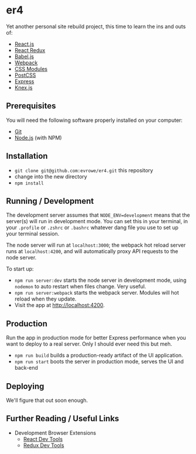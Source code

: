 # er4

Yet another personal site rebuild project, this time to learn the ins and outs of:

* [React.js](http://facebook.github.io/react)
* [React Redux](https://github.com/reactjs/react-redux)
* [Babel.js](https://babeljs.io)
* [Webpack](https://webpack.github.io)
* [CSS Modules](https://github.com/css-modules/css-modules)
* [PostCSS](http://postcss.org)
* [Express](http://expressjs.com)
* [Knex.js](http://knexjs.org)

## Prerequisites

You will need the following software properly installed on your computer:

* [Git](http://git-scm.com/)
* [Node.js](http://nodejs.org/) (with NPM)

## Installation

* `git clone git@github.com:evrowe/er4.git` this repository
* change into the new directory
* `npm install`

## Running / Development

The development server assumes that `NODE_ENV=development` means that the server(s)
will run in development mode. You can set this in your terminal, in your `.profile`
or `.zshrc` or `.bashrc` whatever dang file you use to set up your terminal session.

The node server will run at `localhost:3000`; the webpack hot reload server runs at
`localhost:4200`, and will automatically proxy API requests to the node server.

To start up:
* `npm run server:dev` starts the node server in development mode, using `nodemon`
to auto restart when files change. Very useful.
* `npm run server:webpack` starts the webpack server. Modules will hot reload when
they update.
* Visit the app at [http://localhost:4200](http://localhost:4200).

## Production

Run the app in production mode for better Express performance when you want to
deploy to a real server. Only I should ever need this but meh.

* `npm run build` builds a production-ready artifact of the UI application.
* `npm run start` boots the server in production mode, serves the UI and back-end

## Deploying

We'll figure that out soon enough.

## Further Reading / Useful Links

* Development Browser Extensions
  * [React Dev Tools](https://github.com/facebook/react-devtools)
  * [Redux Dev Tools](https://github.com/gaearon/redux-devtools)
